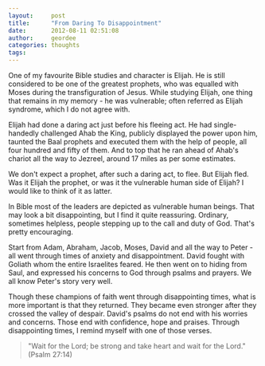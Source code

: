 ```yaml
---
layout:     post
title:      "From Daring To Disappointment"
date:       2012-08-11 02:51:08
author:     geordee
categories: thoughts
tags:       
---
```


One of my favourite Bible studies and character is Elijah. He is still considered to be one of the greatest prophets, who was equalled with Moses during the transfiguration of Jesus. While studying Elijah, one thing that remains in my memory - he was vulnerable; often referred as Elijah syndrome, which I do not agree with.

Elijah had done a daring act just before his fleeing act. He had single-handedly challenged Ahab the King, publicly displayed the power upon him, taunted the Baal prophets and executed them with the help of people, all four hundred and fifty of them. And to top that he ran ahead of Ahab's chariot all the way to Jezreel, around 17 miles as per some estimates.

We don't expect a prophet, after such a daring act, to flee. But Elijah fled. Was it Elijah the prophet, or was it the vulnerable human side of Elijah? I would like to think of it as latter.

In Bible most of the leaders are depicted as vulnerable human beings. That may look a bit disappointing, but I find it quite reassuring. Ordinary, sometimes helpless, people stepping up to the call and duty of God. That's pretty encouraging.

Start from Adam, Abraham, Jacob, Moses, David and all the way to Peter - all went through times of anxiety and disappointment. David fought with Goliath whom the entire Israelites feared. He then went on to hiding from Saul, and expressed his concerns to God through psalms and prayers. We all know Peter's story very well.

Though these champions of faith went through disappointing times, what is more important is that they returned. They became even stronger after they crossed the valley of despair. David's psalms do not end with his worries and concerns. Those end with confidence, hope and praises. Through disappointing times, I remind myself with one of those verses.

> "Wait for the Lord; be strong and take heart and wait for the Lord." (Psalm 27:14)

